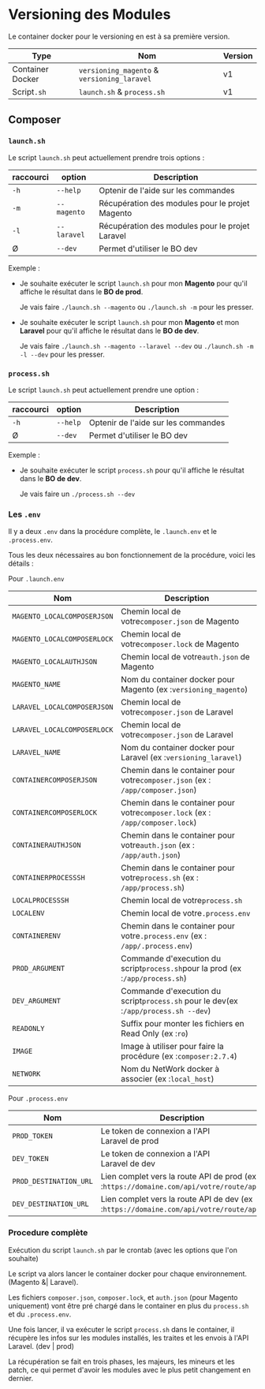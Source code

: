 # Versioning des Modules

Le container docker pour le versioning en est à sa première version.


| Type             | Nom                                         | Version |
| ---------------- | ------------------------------------------- | ------- |
| Container Docker | `versioning_magento` & `versioning_laravel` | v1      |
| Script`.sh`      | `launch.sh` & `process.sh`                  | v1      |

## Composer

### `launch.sh`

Le script `launch.sh` peut actuellement prendre trois options :


| raccourci | option      | Description                                       |
| --------- | ----------- | ------------------------------------------------- |
| `-h`      | `--help`    | Optenir de l'aide sur les commandes               |
| `-m`      | `--magento` | Récupération des modules pour le projet Magento   |
| `-l`      | `--laravel` | Récupération des modules pour le projet Laravel   |
| Ø         | `--dev`     | Permet d'utiliser le BO dev                       |

Exemple :

- Je souhaite exécuter le script `launch.sh` pour mon **Magento** pour qu'il affiche le résultat dans le **BO de prod**.

  Je vais faire `./launch.sh --magento` ou `./launch.sh -m` pour les presser.
- Je souhaite exécuter le script `launch.sh` pour mon **Magento** et mon **Laravel** pour qu'il affiche le résultat dans le **BO de dev**.

  Je vais faire `./launch.sh --magento --laravel --dev` ou `./launch.sh -m -l --dev` pour les presser.

### `process.sh`

Le script `launch.sh` peut actuellement prendre une option :


| raccourci | option   | Description                         |
| --------- | -------- | ----------------------------------- |
| `-h`      | `--help` | Optenir de l'aide sur les commandes |
| Ø         | `--dev`  | Permet d'utiliser le BO dev         |

Exemple :

- Je souhaite exécuter le script `process.sh` pour qu'il affiche le résultat dans le **BO de dev**.

  Je vais faire un `./process.sh --dev`

### Les `.env`

Il y a deux `.env` dans la procédure complète, le `.launch.env` et le `.process.env`.

Tous les deux nécessaires au bon fonctionnement de la procédure, voici les détails :

Pour `.launch.env`


| Nom                         | Description                                                                         |
| --------------------------- | ----------------------------------------------------------------------------------- |
| `MAGENTO_LOCALCOMPOSERJSON` | Chemin local de votre`composer.json` de Magento                                     |
| `MAGENTO_LOCALCOMPOSERLOCK` | Chemin local de votre`composer.lock` de Magento                                     |
| `MAGENTO_LOCALAUTHJSON`     | Chemin local de votre`auth.json` de Magento                                         |
| `MAGENTO_NAME`              | Nom du container docker pour Magento (ex :`versioning_magento`)                     |
| `LARAVEL_LOCALCOMPOSERJSON` | Chemin local de votre`composer.json` de Laravel                                     |
| `LARAVEL_LOCALCOMPOSERLOCK` | Chemin local de votre`composer.json` de Laravel                                     |
| `LARAVEL_NAME`              | Nom du container docker pour Laravel (ex :`versioning_laravel`)                     |
| `CONTAINERCOMPOSERJSON`     | Chemin dans le container pour votre`composer.json` (ex : `/app/composer.json`)      |
| `CONTAINERCOMPOSERLOCK`     | Chemin dans le container pour votre`composer.lock` (ex : `/app/composer.lock`)      |
| `CONTAINERAUTHJSON`         | Chemin dans le container pour votre`auth.json` (ex : `/app/auth.json`)              |
| `CONTAINERPROCESSSH`        | Chemin dans le container pour votre`process.sh` (ex : `/app/process.sh`)            |
| `LOCALPROCESSSH`            | Chemin local de votre`process.sh`                                                   |
| `LOCALENV`                  | Chemin local de votre`.process.env`                                                 |
| `CONTAINERENV`              | Chemin dans le container pour votre`.process.env` (ex : `/app/.process.env`)        |
| `PROD_ARGUMENT`             | Commande d'execution du script`process.sh`pour la prod (ex :`/app/process.sh`)      |
| `DEV_ARGUMENT`              | Commande d'execution du script`process.sh` pour le dev(ex :`/app/process.sh --dev`) |
| `READONLY`                  | Suffix pour monter les fichiers en Read Only (ex :`ro`)                             |
| `IMAGE`                     | Image à utiliser pour faire la procédure (ex :`composer:2.7.4`)                     |
| `NETWORK`                   | Nom du NetWork docker à associer (ex :`local_host`)                                 |

Pour `.process.env`


| Nom                    | Description                                                                            |
| ---------------------- | -------------------------------------------------------------------------------------- |
| `PROD_TOKEN`           | Le token de connexion a l'API<br /> Laravel de prod                                    |
| `DEV_TOKEN`            | Le token de connexion a l'API<br /> Laravel de dev                                     |
| `PROD_DESTINATION_URL` | Lien complet vers la route API de prod (ex :`https://domaine.com/api/votre/route/api`) |
| `DEV_DESTINATION_URL`  | Lien complet vers la route API de dev (ex :`https://domaine.com/api/votre/route/api`)  |

### Procedure complète

Exécution du script `launch.sh` par le crontab (avec les options que l'on souhaite)

Le script va alors lancer le container docker pour chaque environnement. (Magento &| Laravel).

Les fichiers `composer.json`, `composer.lock`, et `auth.json` (pour Magento uniquement) vont être pré chargé dans le container en plus du `process.sh` et du `.process.env`.

Une fois lancer, il va exécuter le script `process.sh` dans le container, il récupère les infos sur les modules installés, les traites et les envois à l'API Laravel. (dev | prod)

La récupération se fait en trois phases, les majeurs, les mineurs et les patch, ce qui permet d'avoir les modules avec le plus petit changement en dernier.